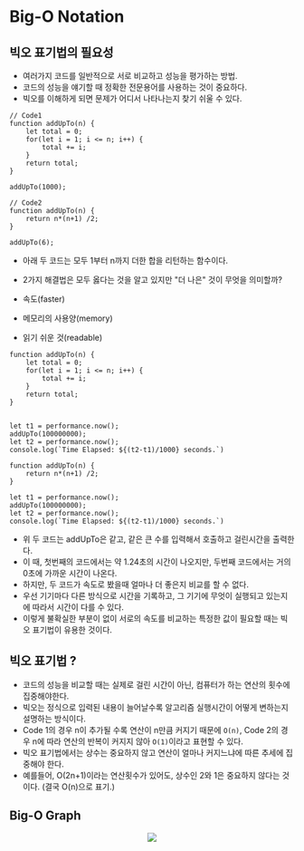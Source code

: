 # Big-O Notation

## 빅오 표기법의 필요성

- 여러가지 코드를 일반적으로 서로 비교하고 성능을 평가하는 방법.
- 코드의 성능을 얘기할 때 정확한 전문용어를 사용하는 것이 중요하다.
- 빅오를 이해하게 되면 문제가 어디서 나타나는지 찾기 쉬울 수 있다.

```
// Code1
function addUpTo(n) {
    let total = 0;
    for(let i = 1; i <= n; i++) {
        total += i;
    }
    return total;
}

addUpTo(1000);
```

```
// Code2
function addUpTo(n) {
    return n*(n+1) /2;
}

addUpTo(6);
```

- 아래 두 코드는 모두 1부터 n까지 더한 합을 리턴하는 함수이다.
- 2가지 해결법은 모두 옳다는 것을 알고 있지만 "더 나은" 것이 무엇을 의미할까?

- 속도(faster)
- 메모리의 사용양(memory)
- 읽기 쉬운 것(readable)

```
function addUpTo(n) {
    let total = 0;
    for(let i = 1; i <= n; i++) {
        total += i;
    }
    return total;
}


let t1 = performance.now();
addUpTo(100000000);
let t2 = performance.now();
console.log(`Time Elapsed: ${(t2-t1)/1000} seconds.`)
```

```
function addUpTo(n) {
    return n*(n+1) /2;
}

let t1 = performance.now();
addUpTo(100000000);
let t2 = performance.now();
console.log(`Time Elapsed: ${(t2-t1)/1000} seconds.`)
```

- 위 두 코드는 addUpTo은 같고, 같은 큰 수를 입력해서 호출하고 걸린시간을 출력한다.
- 이 때, 첫번째의 코드에서는 약 1.24초의 시간이 나오지만, 두번째 코드에서는 거의 0초에 가까운 시간이 나온다.
- 하지만, 두 코드가 속도로 봤을때 얼마나 더 좋은지 비교를 할 수 없다.
- 우선 기기마다 다른 방식으로 시간을 기록하고, 그 기기에 무엇이 실행되고 있는지에 따라서 시간이 다를 수 있다.
- 이렇게 불확실한 부분이 없이 서로의 속도를 비교하는 특정한 값이 필요할 때는 빅오 표기법이 유용한 것이다.

## 빅오 표기법 ?

- 코드의 성능을 비교할 때는 실제로 걸린 시간이 아닌, 컴퓨터가 하는 연산의 횟수에 집중해야한다.
- 빅오는 정식으로 입력된 내용이 늘어날수록 알고리즘 실행시간이 어떻게 변하는지 설명하는 방식이다.
- Code 1의 경우 n이 추가될 수록 연산이 n만큼 커지기 때문에 `O(n)`, Code 2의 경우 n에 따라 연산의 반복이 커지지 않아 `O(1)`이라고 표현할 수 있다.
- 빅오 표기법에서는 상수는 중요하지 않고 연산이 얼마나 커지느냐에 따른 추세에 집중해야 한다.
- 예를들어, O(2n+1)이라는 연산횟수가 있어도, 상수인 2와 1은 중요하지 않다는 것이다. (결국 O(n)으로 표기.)

## Big-O Graph

<p align="center">
<img src="https://t1.daumcdn.net/cfile/tistory/99EF1E395C7EB4B601"/>
